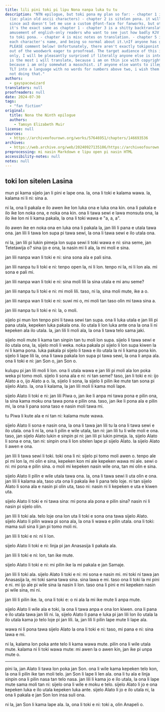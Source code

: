 ```yaml
---
title: lili pini toki pi lipu Nona nanpa luka tu tu
description: "NTN epilogue, but toki pona my plan so far: - chapter 1 is sitelen lasina
  (ie: plain old ascii characters) - chapter 2 is sitelen pona. it will be an image
  since ao3 doesn't let me use a custom @font-face for fanworks, but other than format
  it's the exact same as chapter 1 - chapter 3 is a shitty backtranslation, for the
  amusement of english-only readers who want to see just how badly KJV english correlates
  to toki pona. - chapter 4 is misc notes on translation. - chapter 5 is me explaining
  each character's name, and being so normal about it.\nIf anyone has grammar corrections
  PLEASE comment below! Unfortunately, there aren't exactly tokiponist TLT fans coming
  out of the woodwork eager to proofread. The target audience of this is me and me
  only, I will be pleasantly surprised if literally anyone else is interested.\nthis
  is the most i will translate, because i am on thin ice with copyright as is, and
  because i am only somewhat a masochist. if anyone else wants to illegally translate
  TLT into a language with no words for numbers above two, i wish them luck, but i'm
  not doing that."
authors:
  - gayspacewizard
translators: null
proofreaders: null
date: 2024-07-30
tags:
  - "fan fiction"
original:
  title: Nona the Ninth epilogue
  authors:
    - Tamsyn Elizabeth Muir
license: null
sources:
  - https://archiveofourown.org/works/57646951/chapters/146693536
archives:
  - https://web.archive.org/web/20240927135106/https://archiveofourown.org/works/57646951/chapters/146693536
preprocessing: mi nasin Markdown e lipu open pi nasin HTML
accessibility-notes: null
notes: null
---
```


## toki lon sitelen Lasina

mun pi kama sijelo jan li pini e lape ona. la, ona li toki e kalama wawa. la, kalama ni li ni: sina a.

ni la, ona li pakala e ilo awen ike lon luka ona e luka ona kin. ona li pakala e ilo ike lon noka ona, e noka ona kin. ona li tawa sewi e lawa monsuta ona, la ilo ike lon ni li kama pakala, la ona li toki wawa e "a, a, a".

ilo awen ike en noka ona en luka ona li pakala la, jan lili li pana e utala tawa ona. jan lili li tawa lon supa pi tawa sewi, la ona li tawa sewi e ilo utala ona.

ni la, jan lili pi lukin pimeja lon supa sewi li toki wawa e ni: sina seme, jan Tetetawija o? sina ijo e ona, la nasin mi li ala, la mi moli e sina.

jan lili nanpa wan li toki e ni: sina sona ala e pali sina.

jan lili nanpa tu li toki e ni: tenpo open la, ni li lon. tenpo ni la, ni li lon ala. mi sona e pali mi.

jan lili nanpa wan li toki e ni: sina moli lili la sina utala e mi anu seme?

jan lili nanpa tu li toki e ni: mi moli lili. taso, ni la, sina moli mute, ike a o.

jan lili nanpa wan li toki e ni: suwi mi o, mi moli tan taso olin mi tawa sina a.

jan lili nanpa tu li toki e ni: la, o moli.

sijelo pi mun lon tenpo pini li tawa sewi tan supa. ona li luka utala e jan lili pi pana utala, kepeken luka pakala ona. ilo utala li lon luka ante ona la ona li ni kepeken ala ilo utala. la, jan lili li moli ala, la ona li tawa telo sama jaki.

sijelo moli mute li kama tan sinpin tan tu moli lon supa. sijelo li tawa sewi e ilo utala ona, la, sijelo moli li weka. noka pakala pi sijelo li lon supa kiwen la ni li kama pona. luka pakala pi sijelo li tawa e ilo utala la ni li kama pona kin. sijelo li lape lili la, ona li tawa pakala lon supa pi tawa sewi, la ona li anpa ala. ona li toki e ni: jan Son o, jan Son o.

kulupu pi jan lili moli li lon. ona li utala wawa e jan lili pi moli ala lon poka weka pi tomo moli. sijelo li sona ala e ni: ni tan seme? taso, jan li toki e ni: ijo Alato a o, ijo Alato a o. la, sijelo li sona, la sijelo li pilin ike mute tan sona pi sijelo Alato. la, ona li kalama, la jan lili moli li kama moli lape.

sijelo Alato li toki e ni: jan lili Piwa o, jan ike li anpa mi tawa pona e pilin ona, la sina kama moku ona tawa pona e pilin ona. taso, jan ike li pona ala e pilin mi, la ona li pana sona taso e nasin moli tawa mi.

tu Piwa li kute ala e ni tan ni: kalama mute wawa.

sijelo Alato li sona e nasin ona, la ona li tawa jan lili tu la ona li tawa sewi e ilo utala. ona li ni la, ona li pilin e wile utala, tan ni: jan lili tu li wile moli e ona. taso, jan sijelo Alato lukin e sinpin pi ni: jan lili pi lukin pimeja. la, sijelo Alato li sona e ona, tan ni: sinpin ona li lon sitelen lape pi sijelo Alato. la sijelo Alato li awen e ona.

jan lili li tawa sewi li toki. toki ona li ni: sijelo pi tomo moli awen o. tenpo ale pi mi lon la, mi olin e sina, kepeken kon mi ale kepeken wawa mi ale. sewi o ni: mi pona e pilin sina. o moli mi kepeken nasin wile ona, tan mi olin e sina.

sijelo Alato li pilin e wile utala tawa ona. la, ona li tawa sewi li uta olin e ona. jan lili li kalama ala, taso uta ona li pakala ike li pana telo loje. ni tan sijelo Alato li sona ala e nasin pi olin uta, taso ni: nasin ni li kepeken e uta e kiwen uta.

sijelo Alato li toki e ni tawa sina: mi pona ala pona e pilin sina? nasin ni li nasin pi sijelo olin.

jan lili li toki ala. telo loje ona lon uta li toki e sona ona tawa sijelo Alato. sijelo Alato li pilin wawa pi sona ala, la ona li wawa e pilin utala. ona li toki: mama suli sina li jan pi tomo moli ni.

jan lili li toki e ni: ni li lon.

sijelo Alato li toki e ni: linja pi jan Anasasija li pakala ala.

jan lili li toki e ni: lon, tan ike mute.

sijelo Alato li toki e ni: mi pilin ike la mi pakala e jan Samaje.

jan lili li toki ala. sijelo Alato li toki e ni: mi sona e nasin mi. mi toki ni tawa jan Anasasija la, mi toki sama tawa sina. sina lawa e mi. taso ona li toki la mi pini e ni. mi ijo ale pi wile sina la nasin li lon. taso ona li pini e mi kepeken nasin pi wile sina, mi ni.

jan lili li pilin ike. la, ona li toki e: o ni ala la mi ike mute li anpa mute.

sijelo Alato li wile ala e toki, la ona li tawa anpa e ona lon kiwen. ona li pana e ilo utala tawa jan lili ni. la, sijelo Alato li pana e luka pi jan lili lon ilo utala la ilo utala kama jo telo loje pi jan lili. la, jan lili li pilin lape mute li lape ala.

wawa ni li pona tawa sijelo Alato la ona li toki e ni: taso, mi pana e ni: sina lawa e mi.

ni la, kalama lon poka ante telo li kama wawa mute. pilin ona li wile utala mute. kalama ni li toki wawa mute: mi awen la o awen kin, jan ike pi unpa mute o.

***

pini la, jan Alato li tawa lon poka jan Son. ona li wile kama kepeken telo kon, la ona li pilin ike tan moli telo. jan Son li lape li len ala. ona li tu ala e linja sinpin ona li pilin nasa tan telo nasa. jan lili li kama jo e ilo utala, la ona li lape mute sama moli tan ni: sijelo ona li wile e moku e telo. sijelo Alato li jo e ona kepeken luka e ilo utala kepeken luka ante. sijelo Alato li jo e ilo utala ni, la ona li pakala e jan Son lon insa suli ona.

ni la, jan Son li kama lape ala. la, ona li toki e ni: toki a, olin Anapeli o.